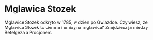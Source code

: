 # Mglawica Stozek

Mglawice Stozek odkryto w 1785, w dzien po Gwiazdce. Czy wiesz, ze Mglawica
Stozek to ciemna i emisyjna mglawica? Znajdziesz ja miedzy Betelgeza a
Procjonem.
